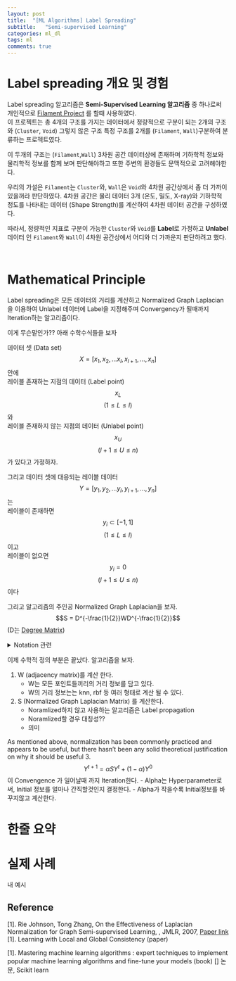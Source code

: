 ```yaml
---
layout: post
title:  "[ML Algorithms] Label Spreading"
subtitle:   "Semi-supervised Learning"
categories: ml_dl
tags: ml
comments: true
---
```


<script type="text/javascript" id="MathJax-script" async
  src="https://cdn.jsdelivr.net/npm/mathjax@3/es5/tex-mml-chtml.js">
</script>


# Label spreading 개요 및 경험
Label spreading 알고리즘은 **Semi-Supervised Learning 알고리즘** 중 하나로써 개인적으로 [Filament Project](https://swha0105.github.io/projects/2021/01/24/projects-projects-filament/) 를 할때 사용하였다.  
이 프로젝트는  총 4개의 구조를 가지는 데이터에서 정량적으로 구분이 되는 2개의 구조와 (`Cluster`, `Void`) 그렇지 않은 구조 특정 구조를 2개를 (`Filament`, `Wall`)구분하여 분류하는 프로젝트였다. 

이 두개의 구조는 (`Filament`,`Wall`) 3차원 공간 데이터상에 존재하며 기하학적 정보와 물리학적 정보를 함께 보며 판단해야하고 또한 주변의 환경들도 문맥적으로 고려해야한다.

우리의 가설은 `Filament`는 `Cluster`와, `Wall`은  `Void`와 4차원 공간상에서 좀 더 가까이 있을꺼라 판단하였다. 4차원 공간은 물리 데이터 3개 (온도, 밀도, X-ray)와 기하학적 정도를 나타내는 데이터 (Shape Strength)를 계산하여 4차원 데이터 공간을 구성하였다.

따라서, 정량적인 지표로 구분이 가능한 `Cluster`와 `Void`를 **Label**로 가정하고 **Unlabel**데이터 인 `Filament`와 `Wall`이 4차원 공간상에서 어디와 더 가까운지 판단하려고 했다.

<br/>

# Mathematical Principle
Label spreading은 모든 데이터의 거리를 계산하고 Normalized Graph Laplacian을 이용하여 Unlabel 데이터에 Label을 지정해주며 Convergency가 될때까지 Iteration하는 알고리즘이다.

이게 무슨말인가?? 아래 수학수식들을 보자  

데이터 셋 (Data set) $$X = [ x_{1},x_{2},...x_{l},x_{l+1},...,x_{n} ]$$ 안에   
레이블 존재하는 지점의 데이터 (Label point) $$x_{L} $$  $$(1 \leq L \leq l)$$ 와   
레이블 존재하지 않는 지점의 데이터 (Unlabel point) $$x_{U} $$ $$(l+1 \leq U \leq n)$$  가 있다고 가정하자.

그리고 데이터 셋에 대응되는 레이블 데이터 $$Y = [y_{1},y_{2}, ... y_{l}, y_{l+1}, ... ,y_{n} ]$$ 는  
레이블이 존재하면 $$y_{i} \subset [-1,1]$$ $$(1	\leq L \leq l)$$  이고  
레이블이 없으면 $$y_{i} = 0$$ $$(l+1 \leq U \leq n)$$  이다

그리고 알고리즘의 주인공 Normalized Graph Laplacian을 보자.  
$$S = D^{-\frac{1}{2}}WD^{-\frac{1}{2}}$$ (D는 [Degree Matrix](https://en.wikipedia.org/wiki/Degree_matrix))



<details>
<summary> Notation 관련 </summary>
<div markdown="1">   
원래 Normalized Graph Laplacian은 $$L^{sym} = D^{-\frac{1}{2}}LD^{-\frac{1}{2}}$$ 이다.  
L = D - A 이고 A는 adjacency matrix 즉, 우리가 사용하고 있는 W와 같은 개념이다. 
이 정의를 위 수식에 대입하면 $$L^{sym} = I - D^{-\frac{1}{2}}AD^{-\frac{1}{2}}$$가 되어야 한다.  
왜 Label spreading에서 Normalized Graph Laplacian을 $$S = D^{-\frac{1}{2}}WD^{-\frac{1}{2}}$$ 이렇게 구성하는지는 잘 모르겠다. 엄밀한 정의와 다르니 L 대신 S notation을 쓰는게 아닌가 추측해본다.

</div>
</details>

이제 수학적 정의 부분은 끝났다. 알고리즘을 보자.  

1. W (adjacency matrix)를 계산 한다. 
    - W는 모든 포인트들끼리의 거리 정보를 담고 있다.
    - W의 거리 정보는는 knn, rbf 등 여러 형태로 계산 될 수 있다.
2. S (Normalized Graph Laplacian Matrix) 를 계산한다.
    - Noramlized하지 않고 사용하는 알고리즘은 Label propagation
    - Noramlized할 경우 대칭성??
    - 의미

  As mentioned
above, normalization has been commonly practiced and appears to be useful, but there hasn’t been
any solid theoretical justification on why it should be useful
3. $$Y^{t+1} = \alpha S Y^{t} + (1-\alpha)Y^{0}$$ 이 Convengence 가 일어날때 까지 Iteration한다.
    - Alpha는 Hyperparameter로써, Initial 정보를 얼마나 간직할것인지 결정한다. 
    - Alpha가 작을수록 Initial정보를 바꾸지않고 계산한다.


# 한줄 요약

# 실제 사례
내 예시


## Reference



[1]. Rie Johnson, Tong Zhang, On the Effectiveness of Laplacian Normalization for Graph
Semi-supervised Learning, , JMLR, 2007, [Paper link](https://www.jmlr.org/papers/volume8/johnson07a/johnson07a.pdf)  
[1]. Learning with Local and Global Consistency (paper)  

[1]. Mastering machine learning algorithms : expert techniques to implement 
popular machine learning algorithms and fine-tune your models (book)
[]
논문, Scikit learn
